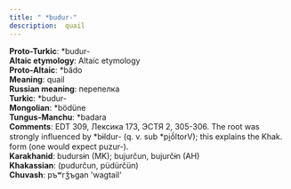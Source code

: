 ```yaml
---
title: " *budur-"
description:  quail
---
```


<strong>Proto-Turkic</strong>:  *budur-<br>
<strong>Altaic etymology</strong>:  Altaic etymology<br>
<strong> Proto-Altaic</strong>:  *bădo<br>
<strong>Meaning</strong>:  quail<br>
<strong>Russian meaning</strong>:  перепелка<br>
<strong>Turkic</strong>:  *budur-<br>
<strong>Mongolian</strong>:  *bödüne<br>
<strong>Tungus-Manchu</strong>:  *badara<br>
<strong>Comments</strong>:  EDT 309, Лексика 173, ЭСТЯ 2, 305-306. The root was strongly influenced by *bɨldur- (q. v. sub *pi̯ŏ́ltorV); this explains the Khak. form (one would expect puzur-).<br>
<strong>Karakhanid</strong>:  budursɨn (MK); bujurčun, bujurčɨn (AH)<br>
<strong>Khakassian</strong>:  (pudurčun, püdürčün)<br>
<strong>Chuvash</strong>:  pъʷrǯъgan 'wagtail'<br>


